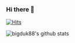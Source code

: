 ### Hi there 👋

[![Hits](https://hits.seeyoufarm.com/api/count/incr/badge.svg?url=https://github.com/bigduk88)](https://hits.seeyoufarm.com)   

![bigduk88's github stats](https://github-readme-stats.vercel.app/api?username=bigduk88&show_icons=true)

<!--
**bigduk88/bigduk88** is a ✨ _special_ ✨ repository because its `README.md` (this file) appears on your GitHub profile.

Here are some ideas to get you started:

- 🔭 I’m currently working on ...
- 🌱 I’m currently learning ...
- 👯 I’m looking to collaborate on ...
- 🤔 I’m looking for help with ...
- 💬 Ask me about ...
- 📫 How to reach me: ...
- 😄 Pronouns: ...
- ⚡ Fun fact: ...
-->
